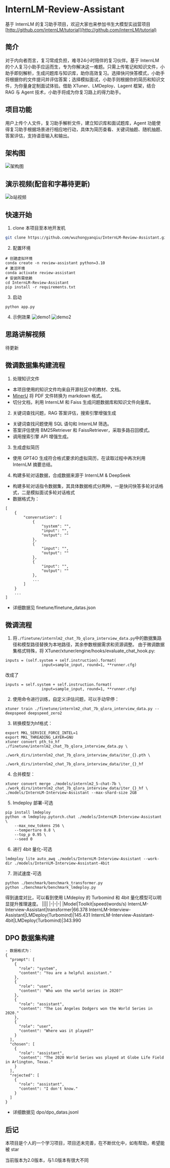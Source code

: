 # InternLM-Review-Assistant
基于 InternLM 的复习助手项目，欢迎大家也来参加书生大模型实战营项目[http://github.com/internLM/tutorial](http://github.com/internLM/tutorial)

## 简介
对于内向者而言，复习常成负担，难寻24小时陪伴的复习伙伴。基于 InternLM 的个人复习小助手应运而生，专为你解决这一难题。只需上传笔记和知识文件，小助手即刻解析，生成问题库与知识库，助你高效复习。选择快问快答模式，小助手将根据你的文件提问并评估答案；选择模拟面试，小助手则根据你的简历和知识文件，为你量身定制面试体验。借助 XTuner、LMDeploy、Lagent 框架，结合 RAG 与 Agent 技术，小助手将成为你复习路上的得力助手。

## 项目功能
用户上传个人文件，复习助手解析文件，建立知识库和面试题库，Agent 功能使得复习助手根据场景进行相应地行动，具体为简历查看、关键词抽题、随机抽题、答案评估，支持语音输入和输出。

## 架构图

![架构图](./assets/architecture_diagram.jpeg)

## 演示视频(配音和字幕待更新)
![b站视频](./assets/demonstrate.gif)
## 快速开始
1. clone 本项目至本地开发机
```bash
git clone https://github.com/wuzhongyanqiu/InternLM-Review-Assistant.git
```

2. 配置环境
```
# 创建虚拟环境
conda create -n review-assistant python=3.10
# 激活环境
conda activate review-assistant
# 安装所需依赖
cd InternLM-Review-Assistant
pip install -r requirements.txt
```

3. 启动
```
python app.py
```

4. 示例效果
![demo1](./assets/demo1.png)
![demo2](./assets/demo2.png)

## 思路讲解视频
待更新
## 微调数据集构建流程

1. 处理知识文件
- 本项目使用的知识文件均来自开源社区中的教材、文档。
- [MinerU](https://github.com/opendatalab/MinerU) 将 PDF 文件转换为 markdown 格式。
- 切分文档，利用 InternLM 和 Faiss 生成问题数据库和知识文件向量库。

2. 关键词查找问题，RAG 答案评估，搜索引擎增强生成
- 关键词查找问题使用 SQL 语句和 InternLM 筛选。
- 答案评估使用 BM25Retriever 和 FaissRetriever，采取多路召回模式。
- 调用搜索引擎 API 增强生成。

3. 生成虚拟简历
- 使用 GPT4O 生成符合格式要求的虚拟简历，在读取过程中再次利用 InternLM 摘要总结。

4. 构建多轮对话数据，合成数据来源于 InternLM & DeepSeek
- 构建多轮对话指令数据集，其具体数据格式分两种，一是快问快答多轮对话格式，二是模拟面试多轮对话格式
- 数据格式为：
```
[
    {
        "conversation": [
            {
                "system": "",
                "input": "",
                "output": ""
            },
            {
                "input": "",
                "output": ""
            },
            {
                "input": "",
                "output": ""
            },
            ...
        ]
    }
    ...
]
```
- 详细数据见 finetune/finetune_datas.json

## 微调流程
1. 将`./finetune/internlm2_chat_7b_qlora_interview_data.py`中的数据集路径和模型路径替换为本地路径，其余参数根据需求和资源调整。
由于微调数据集格式特殊，将 XTuner/xtuner/engine/hooks/evaluate_chat_hook.py:
```
inputs = (self.system + self.instruction).format(
                input=sample_input, round=1, **runner.cfg)
```
改成了
```
inputs = self.system + self.instruction.format(
                input=sample_input, round=1, **runner.cfg)
```
2. 使用命令进行训练，自定义评估问题，可以手动早停：
```
xtuner train ./finetune/internlm2_chat_7b_qlora_interview_data.py --deepspeed deepspeed_zero2
```
3. 转换模型为hf格式：
```
export MKL_SERVICE_FORCE_INTEL=1
export MKL_THREADING_LAYER=GNU
xtuner convert pth_to_hf ./finetune/internlm2_chat_7b_qlora_interview_data.py \
                         ./work_dirs/internlm2_chat_7b_qlora_interview_data/iter_{}.pth \
                         ./work_dirs/internlm2_chat_7b_qlora_interview_data/iter_{}_hf
```
4. 合并模型：
```
xtuner convert merge ./models/internlm2_5-chat-7b \
./work_dirs/internlm2_chat_7b_qlora_interview_data/iter_{}_hf \
./models/InternLM-Interview-Assistant --max-shard-size 2GB
```
5. Imdeploy 部署-可选
```
pip install lmdeploy
python -m lmdeploy.pytorch.chat ./models/InternLM-Interview-Assistant  \
    --max_new_tokens 256 \
    --temperture 0.8 \
    --top_p 0.95 \
    --seed 0
```
6. 进行 4bit 量化-可选
```
lmdeploy lite auto_awq ./models/InternLM-Interview-Assistant --work-dir ./models/InternLM-Interview-Assistant-4bit
```
7. 测试速度-可选
```
python ./benchmark/benchmark_transformer.py
python ./benchmark/benchmark_lmdeploy.py 
```
得到速度对比，可以看到使用 LMdeploy 的 Turbomind 和 4bit 量化模型可以明显提升推理速度。
||||
|-|-|-|
|Model|Toolkit|speed(words/s)
InternLM-Interview-Assistant|transformer|66.378
InternLM-Interview-Assistant|LMDeploy(Turbomind)|145.431
InternLM-Interview-Assistant-4bit|LMDeploy(Turbomind)|343.990

## DPO 数据集构建
```
- 数据格式为：
{
  "prompt": [
    {
      "role": "system",
      "content": "You are a helpful assistant."
    },
    {
      "role": "user",
      "content": "Who won the world series in 2020?"
    },
    {
      "role": "assistant",
      "content": "The Los Angeles Dodgers won the World Series in 2020."
    },
    {
      "role": "user",
      "content": "Where was it played?"
    }
  ],
  "chosen": [
    {
      "role": "assistant",
      "content": "The 2020 World Series was played at Globe Life Field in Arlington, Texas."
    }
  ],
  "rejected": [
    {
      "role": "assistant",
      "content": "I don't know."
    }
  ]
}
```
- 详细数据见 dpo/dpo_datas.jsonl

## 后记
本项目是个人的一个学习项目，项目还未完善，在不断优化中，如有帮助，希望能被 star

当前版本为2.0版本，与1.0版本有很大不同
